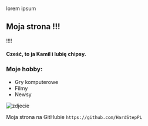 lorem ipsum
## Moja strona !!!
!!!!
#### Cześć, to ja Kamil i lubię chipsy.


### Moje hobby:

- Gry komputerowe
- Filmy
- Newsy

![zdjecie](https://www.tapeciarnia.pl/tapety/normalne/124919_szary_kot_brytyjski_krotkowlosy.jpg)

Moja strona na GitHubie `https://github.com/HardStepPL`
